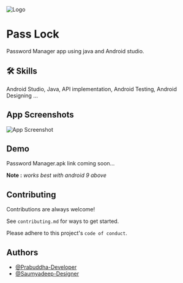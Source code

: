 
![Logo](https://i.ibb.co/SnZJF72/1bb51542-8549-4a88-a781-a48cc09c0119.jpg)
# Pass Lock

Password Manager app using java and Android studio.

## 🛠 Skills
Android Studio, Java, API implementation, Android Testing, Android Designing ...
## App Screenshots

![App Screenshot](https://i.ibb.co/3mH5BjZ/d643c1ee-3890-41f7-8ca3-85b0cde4f25e.jpg)

## Demo

Password Manager.apk
link coming soon...

 **Note :** *works best with android 9 above*
## Contributing

Contributions are always welcome!

See `contributing.md` for ways to get started.

Please adhere to this project's `code of conduct`.

## Authors

- [@Prabuddha-Developer](https://github.com/prabuddha369)
- [@Saumyadeep-Designer](https://github.com/saumyadeep0909)

